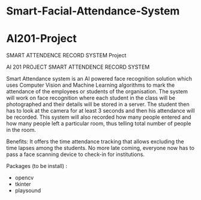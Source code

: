 # Smart-Facial-Attendance-System
# AI201-Project
SMART ATTENDENCE RECORD SYSTEM Project

AI 201 PROJECT
SMART ATTENDENCE RECORD SYSTEM
                                                                                                                                                      

                                      
Smart Attendance system is an AI powered face recognition solution which uses Computer Vision and Machine Learning algorithms to mark the attendance of the employees or students of the organisation.
The system will work on face recognition where each student in the class will be photographed and their details will be stored in a server. The student then has to look at the camera for at least 3 seconds and then his attendance will be recorded. This system will also recorded how many people entered and how many people left a particular room, thus telling total number of people in the room. 

Benefits: It offers the time attendance tracking that allows excluding the time lapses among the students. No more late coming, everyone now has to pass a face scanning device to check-in for institutions.


Packages (to be install) :
- opencv
- tkinter
- playsound
